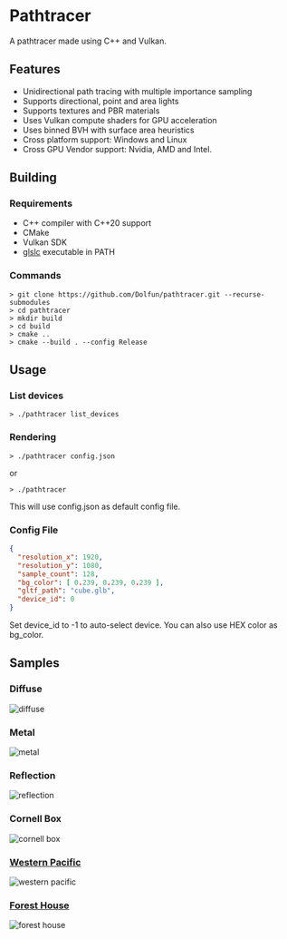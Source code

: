 # Pathtracer

A pathtracer made using C++ and Vulkan.

## Features

- Unidirectional path tracing with multiple importance sampling
- Supports directional, point and area lights
- Supports textures and PBR materials
- Uses Vulkan compute shaders for GPU acceleration
- Uses binned BVH with surface area heuristics
- Cross platform support: Windows and Linux
- Cross GPU Vendor support: Nvidia, AMD and Intel.

## Building

### Requirements

- C++ compiler with C++20 support
- CMake
- Vulkan SDK
- [glslc](https://github.com/google/shaderc.git) executable in PATH

### Commands

```console
> git clone https://github.com/Dolfun/pathtracer.git --recurse-submodules
> cd pathtracer
> mkdir build
> cd build
> cmake ..
> cmake --build . --config Release
```

## Usage

### List devices

```console
> ./pathtracer list_devices
```

### Rendering

``` console
> ./pathtracer config.json
```

or

 ```console
> ./pathtracer
```

This will use config.json as default config file.

### Config File

```json
{
  "resolution_x": 1920,
  "resolution_y": 1080,
  "sample_count": 128,
  "bg_color": [ 0.239, 0.239, 0.239 ],
  "gltf_path": "cube.glb",
  "device_id": 0
}
```

Set device_id to -1 to auto-select device.
You can also use HEX color as bg_color.

## Samples

### Diffuse

![diffuse](https://i.imgur.com/VqUf08Q.png)

### Metal

![metal](https://i.imgur.com/FOu7iwf.png)

### Reflection

![reflection](https://i.imgur.com/jYzjRD5.png)

### Cornell Box

![cornell box](https://i.imgur.com/wmEt1h2.png)

### [Western Pacific](https://sketchfab.com/3d-models/emd-gp7-western-pacific-713-1c89cb9f2c224b78b6fea50f82e042c3)

![western pacific](https://i.imgur.com/k8zUboP.png)

### [Forest House](https://sketchfab.com/3d-models/forest-house-52429e4ef7bf4deda1309364a2cda86f)

![forest house](https://i.imgur.com/ZGMxMi4.png)
